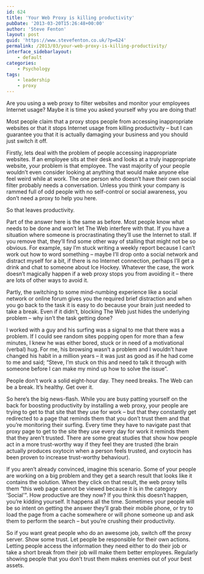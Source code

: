 ```yaml
---
id: 624
title: 'Your Web Proxy is killing productivity'
pubDate: '2013-03-20T15:26:48+00:00'
author: 'Steve Fenton'
layout: post
guid: 'https://www.stevefenton.co.uk/?p=624'
permalink: /2013/03/your-web-proxy-is-killing-productivity/
interface_sidebarlayout:
    - default
categories:
    - Psychology
tags:
    - leadership
    - proxy
---
```


Are you using a web proxy to filter websites and monitor your employees Internet usage? Maybe it is time you asked yourself why you are doing that!

Most people claim that a proxy stops people from accessing inappropriate websites or that it stops Internet usage from killing productivity – but I can guarantee you that it is actually damaging your business and you should just switch it off.

Firstly, lets deal with the problem of people accessing inappropriate websites. If an employee sits at their desk and looks at a truly inappropriate website, your problem is that employee. The vast majority of your people wouldn’t even consider looking at anything that would make anyone else feel weird while at work. The one person who doesn’t have their own social filter probably needs a conversation. Unless you think your company is rammed full of odd people with no self-control or social awareness, you don’t need a proxy to help you here.

So that leaves productivity.

Part of the answer here is the same as before. Most people know what needs to be done and won’t let The Web interfere with that. If you have a situation where someone is procrastinating they’ll use the Internet to stall. If you remove that, they’ll find some other way of stalling that might not be so obvious. For example, say I’m stuck writing a weekly report because I can’t work out how to word something – maybe I’ll drop onto a social network and distract myself for a bit, if there is no Internet connection, perhaps I’ll get a drink and chat to someone about Ice Hockey. Whatever the case, the work doesn’t magically happen if a web proxy stops you from avoiding it – there are lots of other ways to avoid it.

Partly, the switching to some mind-numbing experience like a social network or online forum gives you the required brief distraction and when you go back to the task it is easy to do because your brain just needed to take a break. Even if it didn’t, blocking The Web just hides the underlying problem – why isn’t the task getting done?

I worked with a guy and his surfing was a signal to me that there was a problem. If I could see random sites popping open for more than a few minutes, I knew he was either bored, stuck or in need of a motivational (verbal) hug. For me, his browsing wasn’t a problem and I wouldn’t have changed his habit in a million years – it was just as good as if he had come to me and said; “Steve, I’m stuck on this and need to talk it through with someone before I can make my mind up how to solve the issue”.

People don’t work a solid eight-hour day. They need breaks. The Web can be a break. It’s healthy. Get over it.

So here’s the big news-flash. While you are busy patting yourself on the back for boosting productivity by installing a web proxy, your people are trying to get to that site that they use for work – but that they constantly get redirected to a page that reminds them that you don’t trust them and that you’re monitoring their surfing. Every time they have to navigate past that proxy page to get to the site they use every day for work it reminds them that they aren’t trusted. There are some great studies that show how people act in a more trust-worthy way if they feel they are trusted (the brain actually produces oxytocin when a person feels trusted, and oxytocin has been proven to increase trust-worthy behaviour).

If you aren’t already convinced, imagine this scenario. Some of your people are working on a big problem and they get a search result that looks like it contains the solution. When they click on that result, the web proxy tells them “this web page cannot be viewed because it is in the category ‘Social'”. How productive are they now? If you think this doesn’t happen, you’re kidding yourself. It happens all the time. Sometimes your people will be so intent on getting the answer they’ll grab their mobile phone, or try to load the page from a cache somewhere or will phone someone up and ask them to perform the search – but you’re crushing their productivity.

So if you want great people who do an awesome job, switch off the proxy server. Show some trust. Let people be responsible for their own actions. Letting people access the information they need either to do their job or take a short break from their job will make them better employees. Regularly showing people that you don’t trust them makes enemies out of your best assets.